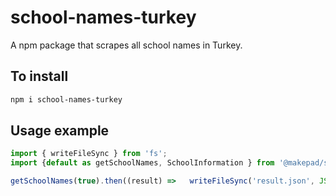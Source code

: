 # school-names-turkey

A npm package that scrapes all school names in Turkey.

## To install

```sh
npm i school-names-turkey
```

## Usage example

```ts
import { writeFileSync } from 'fs';
import {default as getSchoolNames, SchoolInformation } from '@makepad/school-names-turkey';

getSchoolNames(true).then((result) =>   writeFileSync('result.json', JSON.stringify(result, undefined, 4), { encoding: 'utf-8' }));
```